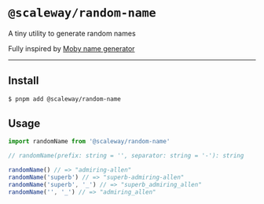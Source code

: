 # `@scaleway/random-name`

A tiny utility to generate random names

Fully inspired by [Moby name generator](https://github.com/moby/moby/blob/master/pkg/namesgenerator/names-generator.go)

---

## Install

```bash
$ pnpm add @scaleway/random-name
```

## Usage

```js
import randomName from '@scaleway/random-name'

// randomName(prefix: string = '', separator: string = '-'): string

randomName() // => "admiring-allen"
randomName('superb') // => "superb-admiring-allen"
randomName('superb', '_') // => "superb_admiring_allen"
randomName('', '_') // => "admiring_allen"
```
